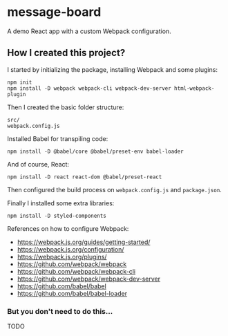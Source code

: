 # message-board

A demo React app with a custom Webpack configuration.

## How I created this project?

I started by initializing the package, installing Webpack and some plugins:

    npm init
    npm install -D webpack webpack-cli webpack-dev-server html-webpack-plugin

Then I created the basic folder structure:

    src/
    webpack.config.js

Installed Babel for transpiling code:

    npm install -D @babel/core @babel/preset-env babel-loader

And of course, React:

    npm install -D react react-dom @babel/preset-react

Then configured the build process on `webpack.config.js` and `package.json`.

Finally I installed some extra libraries:

    npm install -D styled-components

References on how to configure Webpack:

* https://webpack.js.org/guides/getting-started/
* https://webpack.js.org/configuration/
* https://webpack.js.org/plugins/
* https://github.com/webpack/webpack
* https://github.com/webpack/webpack-cli
* https://github.com/webpack/webpack-dev-server
* https://github.com/babel/babel
* https://github.com/babel/babel-loader

### But you don't need to do this...

TODO
